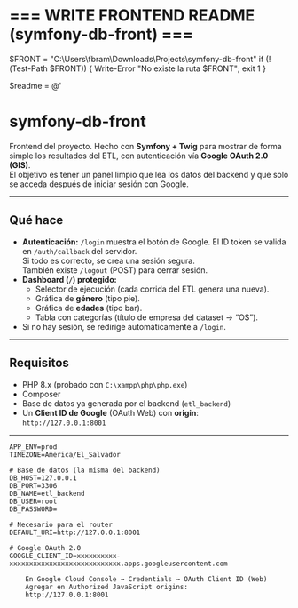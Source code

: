 # === WRITE FRONTEND README (symfony-db-front) ===
$FRONT = "C:\Users\fbram\Downloads\Projects\symfony-db-front"
if (!(Test-Path $FRONT)) { Write-Error "No existe la ruta $FRONT"; exit 1 }

$readme = @'
# symfony-db-front

Frontend del proyecto. Hecho con **Symfony + Twig** para mostrar de forma simple los resultados del ETL, con autenticación vía **Google OAuth 2.0 (GIS)**.  
El objetivo es tener un panel limpio que lea los datos del backend y que solo se acceda después de iniciar sesión con Google.

---

## Qué hace

- **Autenticación:** `/login` muestra el botón de Google. El ID token se valida en `/auth/callback` del servidor.  
  Si todo es correcto, se crea una sesión segura.  
  También existe `/logout` (POST) para cerrar sesión.
- **Dashboard (`/`) protegido:**
  - Selector de ejecución (cada corrida del ETL genera una nueva).
  - Gráfica de **género** (tipo pie).
  - Gráfica de **edades** (tipo bar).
  - Tabla con categorías (título de empresa del dataset → “OS”).
- Si no hay sesión, se redirige automáticamente a `/login`.

---

## Requisitos

- PHP 8.x (probado con `C:\xampp\php\php.exe`)
- Composer
- Base de datos ya generada por el backend (`etl_backend`)
- Un **Client ID de Google** (OAuth Web) con **origin**:  
  `http://127.0.0.1:8001`

---

```env
APP_ENV=prod
TIMEZONE=America/El_Salvador

# Base de datos (la misma del backend)
DB_HOST=127.0.0.1
DB_PORT=3306
DB_NAME=etl_backend
DB_USER=root
DB_PASSWORD=

# Necesario para el router
DEFAULT_URI=http://127.0.0.1:8001

# Google OAuth 2.0
GOOGLE_CLIENT_ID=xxxxxxxxxx-xxxxxxxxxxxxxxxxxxxxxxxxxxxx.apps.googleusercontent.com

    En Google Cloud Console → Credentials → OAuth Client ID (Web)
    Agregar en Authorized JavaScript origins:
    http://127.0.0.1:8001

